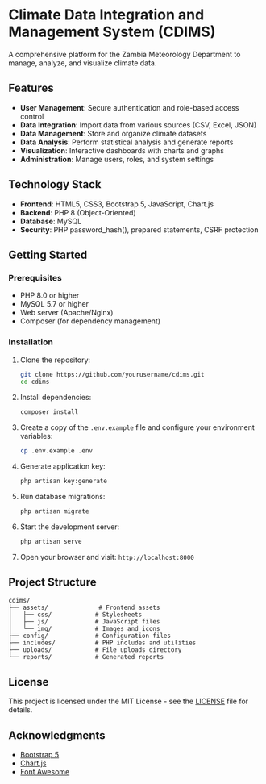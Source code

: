 # Climate Data Integration and Management System (CDIMS)

A comprehensive platform for the Zambia Meteorology Department to manage, analyze, and visualize climate data.

## Features

- **User Management**: Secure authentication and role-based access control
- **Data Integration**: Import data from various sources (CSV, Excel, JSON)
- **Data Management**: Store and organize climate datasets
- **Data Analysis**: Perform statistical analysis and generate reports
- **Visualization**: Interactive dashboards with charts and graphs
- **Administration**: Manage users, roles, and system settings

## Technology Stack

- **Frontend**: HTML5, CSS3, Bootstrap 5, JavaScript, Chart.js
- **Backend**: PHP 8 (Object-Oriented)
- **Database**: MySQL
- **Security**: PHP password_hash(), prepared statements, CSRF protection

## Getting Started

### Prerequisites

- PHP 8.0 or higher
- MySQL 5.7 or higher
- Web server (Apache/Nginx)
- Composer (for dependency management)

### Installation

1. Clone the repository:
   ```bash
   git clone https://github.com/yourusername/cdims.git
   cd cdims
   ```

2. Install dependencies:
   ```bash
   composer install
   ```

3. Create a copy of the `.env.example` file and configure your environment variables:
   ```bash
   cp .env.example .env
   ```

4. Generate application key:
   ```bash
   php artisan key:generate
   ```

5. Run database migrations:
   ```bash
   php artisan migrate
   ```

6. Start the development server:
   ```bash
   php artisan serve
   ```

7. Open your browser and visit: `http://localhost:8000`

## Project Structure

```
cdims/
├── assets/              # Frontend assets
│   ├── css/            # Stylesheets
│   ├── js/             # JavaScript files
│   └── img/            # Images and icons
├── config/             # Configuration files
├── includes/           # PHP includes and utilities
├── uploads/            # File uploads directory
└── reports/            # Generated reports
```

## License

This project is licensed under the MIT License - see the [LICENSE](LICENSE) file for details.

## Acknowledgments

- [Bootstrap 5](https://getbootstrap.com/)
- [Chart.js](https://www.chartjs.org/)
- [Font Awesome](https://fontawesome.com/)

